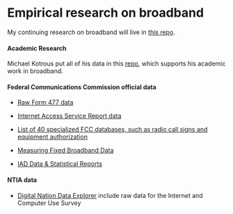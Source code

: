 # Empirical research on broadband

My continuing research on broadband will live in [this repo](https://github.com/willrinehart).

#### Academic Research

Michael Kotrous put all of his data in this [repo](https://github.com/michaelkotrous/form477-panels/), which supports his academic work in broadband.

#### Federal Communications Commission official data

* [Raw Form 477 data](https://www.fcc.gov/general/broadband-deployment-data-fcc-form-477)

* [Internet Access Service Report data](https://www.fcc.gov/internet-access-services-reports)

* [List of 40 specialized FCC databases, such as radio call signs and equipment authorization](https://www.fcc.gov/licensing-databases/search-fcc-databases)

* [Measuring Fixed Broadband Data](https://www.fcc.gov/general/measuring-broadband-america) 

* [IAD Data & Statistical Reports](https://www.fcc.gov/economics-analytics/industry-analysis-division/iad-data-statistical-reports) 

#### NTIA data

* [Digital Nation Data Explorer](https://www.ntia.doc.gov/data/digital-nation-data-explorer) include raw data for the Internet and Computer Use Survey 
